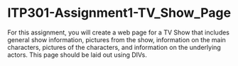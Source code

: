 # ITP301-Assignment1-TV_Show_Page

For this assignment, you will create a web page for a TV Show that includes general show information, pictures from the show, information on the main characters, pictures of the characters, and information on the underlying actors. This page should be laid out using DIVs.

